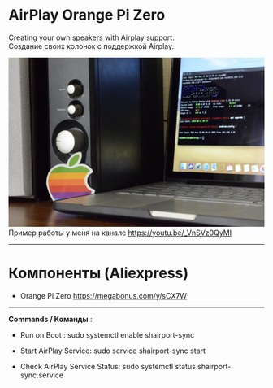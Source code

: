 # AirPlay Orange Pi Zero
 Creating your own speakers with Airplay support. \
 Создание своих колонок с поддержкой Airplay.
 
![Screenshot](screen.png)
Пример работы у меня на канале https://youtu.be/_VnSVz0QyMI

----------
# Компоненты (Aliexpress)
-  Orange Pi Zero  https://megabonus.com/y/sCX7W
---------

**Commands / Команды** :
   
* Run on Boot :
sudo systemctl enable shairport-sync

* Start AirPlay Service: 
sudo service shairport-sync start

* Check AirPlay Service Status: 
sudo systemctl status shairport-sync.service
